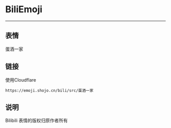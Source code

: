 # BiliEmoji
---
## 表情
蛋酒一家
## 链接
使用Cloudflare
```
https://emoji.shojo.cn/bili/src/蛋酒一家
```
## 说明
Bilibili 表情的版权归原作者所有
